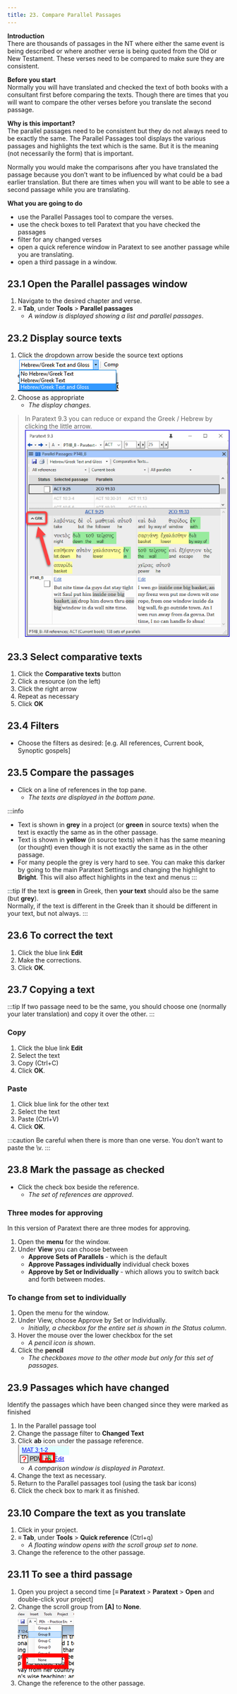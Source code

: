 ```yaml
---
title: 23. Compare Parallel Passages
---
```

**Introduction**  
There are thousands of passages in the NT where either the same event is being described or where another verse is being quoted from the Old or New Testament. These verses need to be compared to make sure they are consistent.

**Before you start**  
Normally you will have translated and checked the text of both books with a consultant first before comparing the texts. Though there are times that you will want to compare the other verses before you translate the second passage.

**Why is this important?**  
The parallel passages need to be consistent but they do not always need to be exactly the same. The Parallel Passages tool displays the various passages and highlights the text which is the same. But it is the meaning (not necessarily the form) that is important.

Normally you would make the comparisons after you have translated the passage because you don’t want to be influenced by what could be a bad earlier translation. But there are times when you will want to be able to see a second passage while you are translating.

**What you are going to do**  
-  use the Parallel Passages tool to compare the verses.
-  use the check boxes to tell Paratext that you have checked the passages
-  filter for any changed verses
-  open a quick reference window in Paratext to see another passage while you are translating.
-  open a third passage in a window.

## 23.1 Open the Parallel passages window
1.  Navigate to the desired chapter and verse.
1.  **≡ Tab**, under **Tools** \> **Parallel passages**  
    -  *A window is displayed showing a list and parallel passages*.

## 23.2 Display source texts
1.  Click the dropdown arrow beside the source text options  
    ![](../media/5de8786f01eb7aacbd277215949e2806.png)
1.  Choose as appropriate  
    -  *The display changes.*
 
> In Paratext 9.3 you can reduce or expand the Greek / Hebrew by clicking the little arrow.  
  ![](../media/parallel-passage-greek-collapse.png)


## 23.3 Select comparative texts
1.  Click the **Comparative texts** button
1.  Click a resource (on the left)
1.  Click the right arrow
1.  Repeat as necessary
1.  Click **OK**

## 23.4 Filters
-  Choose the filters as desired: [e.g. All references, Current book, Synoptic gospels]

## 23.5 Compare the passages
-  Click on a line of references in the top pane.  
    -  *The texts are displayed in the bottom pane.*

:::info
- Text is shown in **grey** in a project (or **green** in source texts) when the text is exactly the same as in the other passage.
- Text is shown in **yellow** (in source texts) when it has the same meaning (or thought) even though it is not exactly the same as in the other passage.
- For many people the grey is very hard to see. You can make this darker by going to the main Paratext Settings and changing the highlight to **Bright**. This will also affect highlights in the text and menus
:::

:::tip
If the text is **green** in Greek, then **your text** should also be the same (but **grey**).  
Normally, if the text is different in the Greek than it should be different in your text, but not always.
:::

## 23.6 To correct the text
1.  Click the blue link **Edit**
1.  Make the corrections.
1.  Click **OK**.


## 23.7 Copying a text
:::tip
If two passage need to be the same, you should choose one (normally your later translation) and copy it over the other.
:::
### Copy
1.  Click the blue link **Edit**
1.  Select the text
1.  Copy (Ctrl+C)
1.  Click **OK**.

### Paste
1.  Click blue link for the other text
1.  Select the text
1.  Paste (Ctrl+V)
1.  Click **OK**.

:::caution
Be careful when there is more than one verse. You don’t want to paste the \\v.
:::

## 23.8 Mark the passage as checked
-  Click the check box beside the reference.  
     -  *The set of references are approved*.
     
### Three modes for approving
In this version of Paratext there are three modes for approving.
1.  Open the **menu** for the window.
2.  Under **View** you can choose between
     -  **Approve Sets of Parallels** - which is the default
     -  **Approve Passages individually** individual check boxes
     -  **Approve by Set or Individually** - which allows you to switch back and forth between modes.

### To change from set to individually
1.  Open the menu for the window.
1.  Under View, choose Approve by Set or Individually.  
    -  *Initially, a checkbox for the entire set is shown in the Status column*.
1.  Hover the mouse over the lower checkbox for the set  
    -  *A pencil icon is shown*.
1.  Click the **pencil**
    -  *The checkboxes move to the other mode but only for this set of passages.*


## 23.9 Passages which have changed
Identify the passages which have been changed since they were marked as finished

1.  In the Parallel passage tool
1.  Change the passage filter to **Changed Text**
1.  Click **ab** icon under the passage reference.  
    ![wordml://122.png](../media/ea1d66852c0192c8550330116493c717.png)  
    - *A comparison window is displayed in Paratext*.
1.  Change the text as necessary.
1.  Return to the Parallel passages tool (using the task bar icons)
1.  Click the check box to mark it as finished.

## 23.10 Compare the text as you translate
1.  Click in your project.
1.  **≡ Tab**, under **Tools** \> **Quick reference** (Ctrl+q)  
    - *A floating window opens with the scroll group set to none.*  
1.  Change the reference to the other passage.

## 23.11 To see a third passage
1.  Open you project a second time [**≡ Paratext** \> **Paratext** \> **Open** and double-click your project]
1.  Change the scroll group from **[A]** to **None**.  
    ![wordml://123.png](../media/d55737ffa1c94445ea7563fcf86f87e2.png)
1.  Change the reference to the other passage.